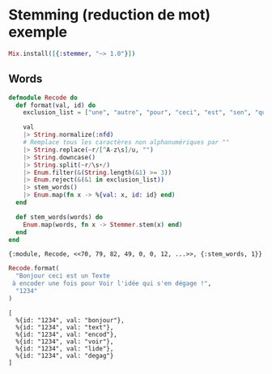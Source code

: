 # Stemming (reduction de mot) exemple

```elixir
Mix.install([{:stemmer, "~> 1.0"}])
```

## Words

```elixir
defmodule Recode do
  def format(val, id) do
    exclusion_list = ["une", "autre", "pour", "ceci", "est", "sen", "qui", "fois"]

    val
    |> String.normalize(:nfd)
    # Remplace tous les caractères non alphanumériques par ""
    |> String.replace(~r/[^A-z\s]/u, "")
    |> String.downcase()
    |> String.split(~r/\s+/)
    |> Enum.filter(&(String.length(&1) >= 3))
    |> Enum.reject(&(&1 in exclusion_list))
    |> stem_words()
    |> Enum.map(fn x -> %{val: x, id: id} end)
  end

  def stem_words(words) do
    Enum.map(words, fn x -> Stemmer.stem(x) end)
  end
end
```

<!-- livebook:{"output":true} -->

```
{:module, Recode, <<70, 79, 82, 49, 0, 0, 12, ...>>, {:stem_words, 1}}
```

```elixir
Recode.format(
  "Bonjour ceci est un Texte
 à encoder une fois pour Voir l'idée qui s'en dégage !",
  "1234"
)
```

<!-- livebook:{"output":true} -->

```
[
  %{id: "1234", val: "bonjour"},
  %{id: "1234", val: "text"},
  %{id: "1234", val: "encod"},
  %{id: "1234", val: "voir"},
  %{id: "1234", val: "lide"},
  %{id: "1234", val: "degag"}
]
```